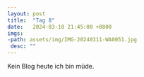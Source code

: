 ```yaml
---
layout: post
title:  "Tag 8"
date:   2024-03-10 21:45:00 +0800
imgs: 
-path: assets/img/IMG-20240311-WA0051.jpg
 desc: ""
---
```


Kein Blog heute ich bin müde.
